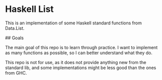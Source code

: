 # Haskell List

This is an implementation of some Haskell standard functions from Data.List.

## Goals

The main goal of this repo is to learn through practice. I want to implement as many functions as possible, so I can better understand what they do. 

This repo is not for use, as it does not provide anything new from the standard lib, and some implementations might be less good than the ones from GHC.